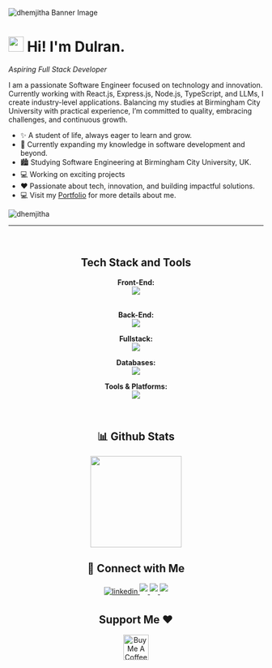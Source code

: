 <!--Banner-->
![dhemjitha Banner Image](https://media.licdn.com/dms/image/v2/D5616AQFy1oGlFTs2vQ/profile-displaybackgroundimage-shrink_350_1400/profile-displaybackgroundimage-shrink_350_1400/0/1720171362334?e=1740614400&v=beta&t=XubSeign4Sma07yDOk8DD-0Ni7LRk0QsIbedVU0CkaQ)



<!--Header Name-->
# <img src="https://emojis.slackmojis.com/emojis/images/1531849430/4246/blob-sunglasses.gif?1531849430" width="30"/> Hi! I'm Dulran. 
*Aspiring Full Stack Developer*
<br /> 

<!--Start Intro-->               
<p align="left">I am a passionate Software Engineer focused on technology and innovation. Currently working with React.js, Express.js, Node.js, TypeScript, and LLMs, I create industry-level applications. Balancing my studies at Birmingham City University with practical experience, I’m committed to quality, embracing challenges, and continuous growth.</p>

- ✨ A student of life, always eager to learn and grow.
- 🌱 Currently expanding my knowledge in software development and beyond.
- 🏙 Studying Software Engineering at Birmingham City University, UK.
- 💻 Working on exciting projects
- ❤ Passionate about tech, innovation, and building impactful solutions.
- 💻 Visit my [Portfolio](https://dulrandev.vercel.app/) for more details about me.
<!--End Intro-->

<!--Profile Count Badge-->
<p align="left">
  <img src="https://komarev.com/ghpvc/?username=dhemjitha&label=Profile%20views&color=770677&style=for-the-badge&logo=star" alt="dhemjitha" style="padding-right:20px;" />
</p>

---
<br />

<!--Languages and Tools Section-->       
<h2 align="center">Tech Stack and Tools</h2> 
<p align="center">
   
<div align="center">
  <!-- Front-End -->
  <strong>Front-End:</strong><br>
  <img  src="https://skillicons.dev/icons?i=react,ts,tailwind,js,bootstrap&perline=6" />
  <br><br>

  <!-- Back-End -->
  <strong>Back-End:</strong><br>
  <img  src="https://skillicons.dev/icons?i=express,ts,nodejs,php,java,py&perline=6" />
  <br>

  <strong>Fullstack:</strong><br>
  <img  src="https://skillicons.dev/icons?i=next&perline=6" />
  <br>

  <!-- Databases -->
  <strong>Databases:</strong><br>
  <img  src="https://skillicons.dev/icons?i=mongodb,mysql&perline=6" />
  <br>

  <!-- Tools & Platforms -->
  <strong>Tools & Platforms:</strong><br>
  <img src="https://skillicons.dev/icons?i=vite,netlify,vercel,arduino,git,postman&perline=6" />
</div>
  
</p>
<br />



<!--Github stats Table--> 
<h2 align="center">📊 Github Stats</h2>

<div align="center">
  <a href="https://github.com/dhemjitha">
    <img height="180em" src="https://github-readme-stats.vercel.app/api?username=dhemjitha&theme=buefy&show_icons=true" />
    <br/>
  </a>
</div>


<!--Contact Section--> 

<h2 align="center">🤝 Connect with Me </h2>
<div align="center">
 <a href="https://www.linkedin.com/in/dulran-hemjitha/" target="_blank">
<img src=https://img.shields.io/badge/linkedin-%231E77B5.svg?&style=for-the-badge&logo=linkedin&logoColor=white alt=linkedin style="margin-bottom: 5px;" />
</a>
  
<a href="mailto:dhemjitha@gmail.com" target="_blank">
<img src="https://img.shields.io/badge/Gmail-D14836?style=for-the-badge&logo=gmail&logoColor=white" style="margin-bottom: 5px;" />
</a>

<a href="https://www.instagram.com/_.dulran._" target="_blank">
<img src="https://img.shields.io/badge/Instagram-E4405F?style=for-the-badge&logo=instagram&logoColor=white" style="margin-bottom: 5px;" />
</a>

<a href="https://twitter.com/dhemjitha" target="_blank">
<img src="https://img.shields.io/badge/Twitter-1DA1F2?style=for-the-badge&logo=twitter&logoColor=white" style="margin-bottom: 5px;" />
</a>
</div>

<!--Support Section-->

<h2 align="center">Support Me ❤️</h2>
<div align="center"><a href="https://www.buymeacoffee.com/dulrandev" target="_blank"><img src="https://cdn.buymeacoffee.com/buttons/v2/default-yellow.png" alt="Buy Me A Coffee" style="height: 50px" ></a></div>
</p>

